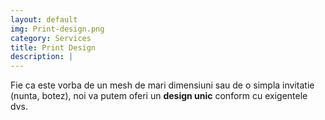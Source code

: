 ```yaml
---
layout: default
img: Print-design.png
category: Services
title: Print Design
description: |
---
```

Fie ca este vorba de un mesh de mari dimensiuni sau de o simpla invitatie (nunta, botez), noi va putem oferi un <strong>design unic</strong> conform cu exigentele dvs.